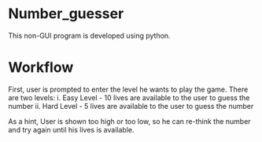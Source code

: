 # Number_guesser
This non-GUI program is developed using python.

# Workflow

First, user is prompted to enter the level he wants to play the game. 
There are two levels:
 i. Easy Level - 10 lives are available to the user to guess the number
 ii. Hard Level - 5 lives are available to the user to guess the number

As a hint, User is shown too high or too low, so he can re-think the number and try again until his lives is available.




